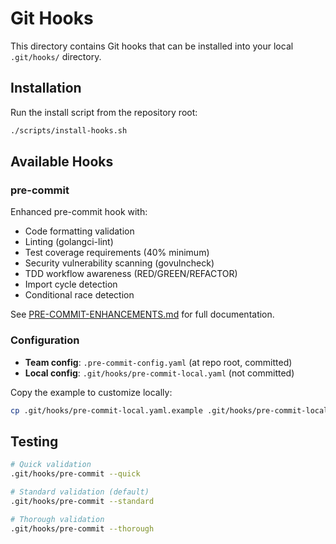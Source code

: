 # Git Hooks

This directory contains Git hooks that can be installed into your local `.git/hooks/` directory.

## Installation

Run the install script from the repository root:

```bash
./scripts/install-hooks.sh
```

## Available Hooks

### pre-commit

Enhanced pre-commit hook with:
- Code formatting validation
- Linting (golangci-lint)
- Test coverage requirements (40% minimum)
- Security vulnerability scanning (govulncheck)
- TDD workflow awareness (RED/GREEN/REFACTOR)
- Import cycle detection
- Conditional race detection

See [PRE-COMMIT-ENHANCEMENTS.md](../../.docs/PRE-COMMIT-ENHANCEMENTS.md) for full documentation.

### Configuration

- **Team config**: `.pre-commit-config.yaml` (at repo root, committed)
- **Local config**: `.git/hooks/pre-commit-local.yaml` (not committed)

Copy the example to customize locally:
```bash
cp .git/hooks/pre-commit-local.yaml.example .git/hooks/pre-commit-local.yaml
```

## Testing

```bash
# Quick validation
.git/hooks/pre-commit --quick

# Standard validation (default)
.git/hooks/pre-commit --standard

# Thorough validation
.git/hooks/pre-commit --thorough
```

